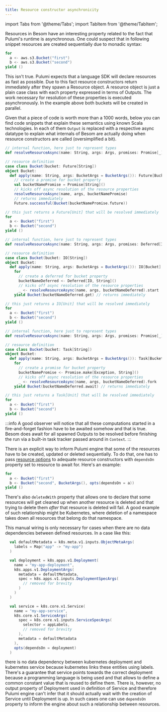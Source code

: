 ```yaml
---
title: Resource constructor asynchronicity
---
```

import Tabs from '@theme/Tabs';
import TabItem from '@theme/TabItem';

Resources in Besom have an interesting property related to the fact that Pulumi's runtime is asynchronous. 
One could suspect that in following snippet resources are created sequentially due to monadic syntax:

```scala
for 
  a <- aws.s3.Bucket("first")
  b <- aws.s3.Bucket("second")
yield ()
```

This isn't true. Pulumi expects that a language SDK will declare resources as fast as possible. Due to this
fact resource constructors return immediately after they spawn a Resource object. A resource object is just a 
plain case class with each property expressed in terms of Outputs. The work necessary for resolution of these
properties is executed asynchronously. In the example above both buckets will be created in parallel. 

Given that a piece of code is worth more than a 1000 words, below you can find code snippets that explain these 
semantics using known Scala technologies. In each of them `Output` is replaced with a respective async datatype
to explain what internals of Besom are actually doing when resource constructors are called (oversimplified a 
bit).

<Tabs>
  <TabItem value="Future" label="stdlib Future" default>

```scala
// internal function, here just to represent types
def resolveResourceAsync(name: String, args: Args, promises: Promise[_]*): Future[Unit] = ???

// resource definition
case class Bucket(bucket: Future[String])
object Bucket:
  def apply(name: String, args: BucketArgs = BucketArgs()): Future[Bucket] = 
    // create a promise for bucket property
    val bucketNamePromise = Promise[String]() 
    // kicks off async resolution of the resource properties
    resolveResourceAsync(name, args, bucketNamePromise) 
    // returns immediately
    Future.successful(Bucket(bucketNamePromise.future)) 

// this just returns a Future[Unit] that will be resolved immediately
for 
  a <- Bucket("first")
  b <- Bucket("second")
yield ()
```

  </TabItem>
  <TabItem value="ce" label="Cats Effect IO">

```scala
// internal function, here just to represent types
def resolveResourceAsync(name: String, args: Args, promises: Deferred[IO, _]*): IO[Unit] = ???

// resource definition
case class Bucket(bucket: IO[String])
object Bucket:
  def apply(name: String, args: BucketArgs = BucketArgs()): IO[Bucket] = 
    for 
      // create a deferred for bucket property
      bucketNameDeferred <- Deferred[IO, String]() 
      // kicks off async resolution of the resource properties
      _ <- resolveResourceAsync(name, args, bucketNameDeferred).start 
    yield Bucket(bucketNameDeferred.get) // returns immediately

// this just returns a IO[Unit] that will be resolved immediately
for 
  a <- Bucket("first")
  b <- Bucket("second")
yield ()
```

  </TabItem>
  <TabItem value="zio" label="ZIO">

```scala
// internal function, here just to represent types
def resolveResourceAsync(name: String, args: Args, promises: Promise[_]*): Task[Unit] = ???

// resource definition
case class Bucket(bucket: Task[String])
object Bucket:
  def apply(name: String, args: BucketArgs = BucketArgs()): Task[Bucket] = 
    for 
      // create a promise for bucket property
      bucketNamePromise <- Promise.make[Exception, String]() 
      // kicks off async resolution of the resource properties
      _ <- resolveResourceAsync(name, args, bucketNameDeferred).fork 
    yield Bucket(bucketNameDeferred.await) // returns immediately

// this just returns a Task[Unit] that will be resolved immediately
for 
  a <- Bucket("first")
  b <- Bucket("second")
yield ()
```

  </TabItem>
</Tabs>

:::info
A good observer will notice that all these computations started in a fire-and-forget fashion have to be awaited somehow 
and that is true. Besom does await for all spawned Outputs to be resolved before finishing the run via a built-in task 
tracker passed around in `Context`.
:::

There is an explicit way to inform Pulumi engine that some of the resources have to be created, updated or 
deleted sequentially. To do that, one has to pass [resource options](https://www.pulumi.com/docs/concepts/options/)
to adequate resource constructors with `dependsOn` property set to resource to await for. Here's an example:

```scala
for 
  a <- Bucket("first")
  b <- Bucket("second", BucketArgs(), opts(dependsOn = a))
yield ()
```

There's also `deletedWith` property that allows one to declare that some resources will get cleaned up when another
resource is deleted and that trying to delete them *after* that resource is deleted will fail. A good example of such
relationship might be Kubernetes, where deletion of a namespace takes down all resources that belong do that namespace.

This manual wiring is only necessary for cases when there are no data dependencies between defined resources. In a case 
like this:

```scala
  val defaultMetadata = k8s.meta.v1.inputs.ObjectMetaArgs(
    labels = Map("app" -> "my-app")
  )

  val deployment = k8s.apps.v1.Deployment(
    name = "my-app-deployment",
    k8s.apps.v1.DeploymentArgs(
      metadata = defaultMetadata,
      spec = k8s.apps.v1.inputs.DeploymentSpecArgs(
        // removed for brevity
      )
    )
  )

  val service = k8s.core.v1.Service(
    name = "my-app-service",
    k8s.core.v1.ServiceArgs(
      spec = k8s.core.v1.inputs.ServiceSpecArgs(
        selector = appLabels,
        // removed for brevity
      ),
      metadata = defaultMetadata
    ),
    opts(dependsOn = deployment)
  )
```

there is no data dependency between kubernetes deployment and kubernetes service because kubernetes links these
entities using labels. There's a guarantee that service points towards the correct deployment because a programming 
language is being used and that allows to define a common constant value that is reused to define them. There is,
however, no output property of Deployment used in definition of Service and therefore Pulumi engine can't infer
that it should actually wait with the creation of Service until Deployment is up. In such cases one can use 
`dependsOn` property to inform the engine about such a relationship between resources. 
